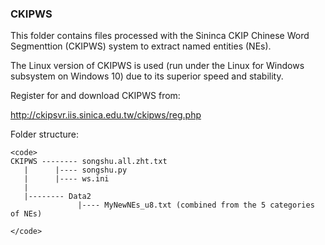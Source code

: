 ### CKIPWS

This folder contains files processed with the Sininca CKIP Chinese Word Segmenttion (CKIPWS) system to extract named entities (NEs).

The Linux version of CKIPWS is used (run under the Linux for Windows subsystem on Windows 10) due to its superior speed and stability.

Register for and download CKIPWS from:

http://ckipsvr.iis.sinica.edu.tw/ckipws/reg.php

Folder structure:

    <code>
    CKIPWS -------- songshu.all.zht.txt
       |      |---- songshu.py
       |      |---- ws.ini
       |    
       |-------- Data2
                   |---- MyNewNEs_u8.txt (combined from the 5 categories of NEs)
      
    </code>
